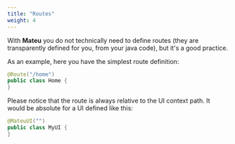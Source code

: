 ```yaml
---
title: "Routes"
weight: 4
---
```


With **Mateu** you do not technically need to define routes (they are transparently defined for you, from your java code), but it's a good practice.

As an example, here you have the simplest route definition:

```java
@Route("/home")
public class Home {
}
```

Please notice that the route is always relative to the UI context path. It would be absolute for a UI defined like this:

```java
@MateuUI("")
public class MyUI {
}
```
